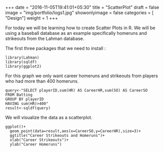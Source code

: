 +++
date = "2016-11-05T19:41:01+05:30"
title = "ScatterPlot"
draft = false
image = "img/portfolio/logs1.jpg"
showonlyimage = false
categories = [ "Design"]
weight = 1
+++

For today we will be learning how to create Scatter Plots in R. We will be using a baseball database as an example specifically homeruns and strikeouts from the Lahman database.
<!--more-->

The first three packages that we need to install :

```{r}
library(Lahman)
library(sqldf)
library(ggplot2)
```
For this graph we only want career homeruns and strikeouts from players who had more than 400 homeruns.

```{r}
query<-"SELECT playerID,sum(HR) AS CareerHR,sum(SO) AS CareerSO
FROM Batting
GROUP BY playerID
HAVING sum(HR)>400"
result<-sqldf(query)
```
We will visualize the data as a scatterplot.

```{r}
ggplot()+
  geom_point(data=result,aes(x=CareerSO,y=CareerHR),size=3)+
  ggtitle("Career Strikeouts and Homeruns")+
  xlab("Career Strikeouts")+
  ylab("Career Homeruns")
```